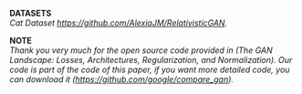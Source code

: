 **DATASETS**  
  *Cat Dataset https://github.com/AlexiaJM/RelativisticGAN.*

**NOTE**  
  *Thank you very much for the open source code provided in (The GAN Landscape: Losses, Architectures, Regularization, and Normalization). Our code is part of the code of this paper, if you want more detailed code, you can download it (https://github.com/google/compare_gan).*
